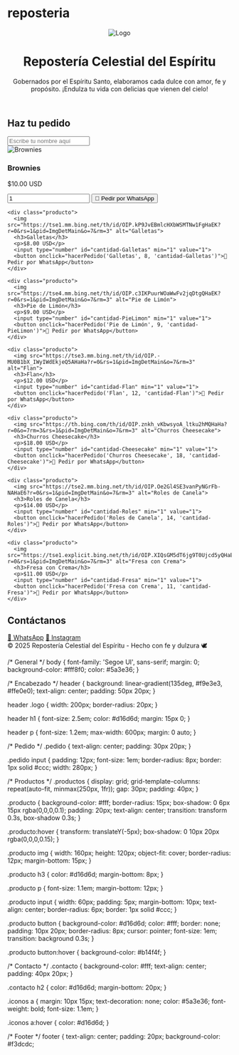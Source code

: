 # reposteria
<!DOCTYPE html>
<html lang="es">
<head>
  <meta charset="UTF-8">
  <meta name="viewport" content="width=device-width, initial-scale=1.0">
  <title>Repostería Celestial del Espíritu</title>
  <link rel="stylesheet" href="style.css">
</head>
<body>

  <!-- Encabezado -->
  <header>
    <img src="https://sdmntprcentralus.oaiusercontent.com/files/00000000-5f7c-61f5-a3d9-746b843d7676/raw?se=2025-09-08T02%3A16%3A32Z&sp=r&sv=2024-08-04&sr=b&scid=f9416992-5c82-5770-b145-ff5ed4ec4498&skoid=ec8eb293-a61a-47e0-abd0-6051cc94b050&sktid=a48cca56-e6da-484e-a814-9c849652bcb3&skt=2025-09-07T13%3A25%3A30Z&ske=2025-09-08T13%3A25%3A30Z&sks=b&skv=2024-08-04&sig=51S8B3hvWq1vXqoBU%2BAzF9ltOGUD5UWap8cFguHEPbk%3D" alt="Logo" class="logo">
    <h1>Repostería Celestial del Espíritu</h1>
    <p>Gobernados por el Espíritu Santo, elaboramos cada dulce con amor, fe y propósito. ¡Endulza tu vida con delicias que vienen del cielo!</p>
  </header>

  <!-- Pedido -->
  <section class="pedido">
    <h2>Haz tu pedido</h2>
    <input type="text" id="nombreCliente" placeholder="Escribe tu nombre aquí">
  </section>

  <!-- Productos -->
  <section class="productos">
    <div class="producto">
      <img src="https://tse2.mm.bing.net/th/id/OIP.JFSYvdTU1xhBxxHlzshM8gHaE8?r=0&rs=1&pid=ImgDetMain&o=7&rm=3" alt="Brownies">
      <h3>Brownies</h3>
      <p>$10.00 USD</p>
      <input type="number" id="cantidad-Brownies" min="1" value="1">
      <button onclick="hacerPedido('Brownies', 10, 'cantidad-Brownies')">🛒 Pedir por WhatsApp</button>
    </div>

    <div class="producto">
      <img src="https://tse1.mm.bing.net/th/id/OIP.kP9JvEBmlcHXbWSMTNw1FgHaEK?r=0&rs=1&pid=ImgDetMain&o=7&rm=3" alt="Galletas">
      <h3>Galletas</h3>
      <p>$8.00 USD</p>
      <input type="number" id="cantidad-Galletas" min="1" value="1">
      <button onclick="hacerPedido('Galletas', 8, 'cantidad-Galletas')">🛒 Pedir por WhatsApp</button>
    </div>

    <div class="producto">
      <img src="https://tse4.mm.bing.net/th/id/OIP.c3IKPuurWOaWwFv2jqDtgQHaEK?r=0&rs=1&pid=ImgDetMain&o=7&rm=3" alt="Pie de Limón">
      <h3>Pie de Limón</h3>
      <p>$9.00 USD</p>
      <input type="number" id="cantidad-PieLimon" min="1" value="1">
      <button onclick="hacerPedido('Pie de Limón', 9, 'cantidad-PieLimon')">🛒 Pedir por WhatsApp</button>
    </div>

    <div class="producto">
      <img src="https://tse3.mm.bing.net/th/id/OIP.-MU0B1bX_IWyIWdEkjeQ5AHaHa?r=0&rs=1&pid=ImgDetMain&o=7&rm=3" alt="Flan">
      <h3>Flan</h3>
      <p>$12.00 USD</p>
      <input type="number" id="cantidad-Flan" min="1" value="1">
      <button onclick="hacerPedido('Flan', 12, 'cantidad-Flan')">🛒 Pedir por WhatsApp</button>
    </div>

    <div class="producto">
      <img src="https://th.bing.com/th/id/OIP.znkh_vKbwsyoA_ltku2hMQHaHa?r=0&o=7rm=3&rs=1&pid=ImgDetMain&o=7&rm=3" alt="Churros Cheesecake">
      <h3>Churros Cheesecake</h3>
      <p>$18.00 USD</p>
      <input type="number" id="cantidad-Cheesecake" min="1" value="1">
      <button onclick="hacerPedido('Churros Cheesecake', 18, 'cantidad-Cheesecake')">🛒 Pedir por WhatsApp</button>
    </div>

    <div class="producto">
      <img src="https://tse2.mm.bing.net/th/id/OIP.Oe2Gl4SE3vanPyNGrFb-NAHaE6?r=0&rs=1&pid=ImgDetMain&o=7&rm=3" alt="Roles de Canela">
      <h3>Roles de Canela</h3>
      <p>$14.00 USD</p>
      <input type="number" id="cantidad-Roles" min="1" value="1">
      <button onclick="hacerPedido('Roles de Canela', 14, 'cantidad-Roles')">🛒 Pedir por WhatsApp</button>
    </div>

    <div class="producto">
      <img src="https://tse1.explicit.bing.net/th/id/OIP.XIQsGM5dT6jg9T0Ujcd5yQHaE8?r=0&rs=1&pid=ImgDetMain&o=7&rm=3" alt="Fresa con Crema">
      <h3>Fresa con Crema</h3>
      <p>$11.00 USD</p>
      <input type="number" id="cantidad-Fresa" min="1" value="1">
      <button onclick="hacerPedido('Fresa con Crema', 11, 'cantidad-Fresa')">🛒 Pedir por WhatsApp</button>
    </div>
  </section>

  <!-- Contacto -->
  <section class="contacto">
    <h2>Contáctanos</h2>
    <div class="iconos">
      <a href="https://wa.me/18323622303" target="_blank">📱 WhatsApp</a>
      <a href="https://instagram.com/tuusuario" target="_blank">📸 Instagram</a>
    </div>
  </section>

  <!-- Pie de página -->
  <footer>
    © 2025 Repostería Celestial del Espíritu - Hecho con fe y dulzura 🕊
  </footer>

  <!-- Script WhatsApp -->
  <script>
    function hacerPedido(producto, precio, inputId) {
      let nombre = document.getElementById("nombreCliente").value.trim();
      if (nombre === "") { alert("Escribe tu nombre antes de hacer el pedido."); return; }
      let cantidad = parseInt(document.getElementById(inputId).value);
      if (isNaN(cantidad) || cantidad <= 0) { alert("Cantidad inválida."); return; }
      let total = (precio * cantidad).toFixed(2);
      let mensaje = `Hola, soy ${nombre} y quiero pedir ${cantidad} ${producto}(s) por un total de $${total} USD.`;
      window.open("https://wa.me/18323622303?text=" + encodeURIComponent(mensaje), "_blank");
    }
  </script>

</body>
</html>

/* General */
body {
  font-family: 'Segoe UI', sans-serif;
  margin: 0;
  background-color: #fff8f0;
  color: #5a3e36;
}

/* Encabezado */
header {
  background: linear-gradient(135deg, #f9e3e3, #ffe0e0);
  text-align: center;
  padding: 50px 20px;
}

header .logo {
  width: 200px;
  border-radius: 20px;
}

header h1 {
  font-size: 2.5em;
  color: #d16d6d;
  margin: 15px 0;
}

header p {
  font-size: 1.2em;
  max-width: 600px;
  margin: 0 auto;
}

/* Pedido */
.pedido {
  text-align: center;
  padding: 30px 20px;
}

.pedido input {
  padding: 12px;
  font-size: 1em;
  border-radius: 8px;
  border: 1px solid #ccc;
  width: 280px;
}

/* Productos */
.productos {
  display: grid;
  grid-template-columns: repeat(auto-fit, minmax(250px, 1fr));
  gap: 30px;
  padding: 40px;
}

.producto {
  background-color: #fff;
  border-radius: 15px;
  box-shadow: 0 6px 15px rgba(0,0,0,0.1);
  padding: 20px;
  text-align: center;
  transition: transform 0.3s, box-shadow 0.3s;
}

.producto:hover {
  transform: translateY(-5px);
  box-shadow: 0 10px 20px rgba(0,0,0,0.15);
}

.producto img {
  width: 160px;
  height: 120px;
  object-fit: cover;
  border-radius: 12px;
  margin-bottom: 15px;
}

.producto h3 {
  color: #d16d6d;
  margin-bottom: 8px;
}

.producto p {
  font-size: 1.1em;
  margin-bottom: 12px;
}

.producto input {
  width: 60px;
  padding: 5px;
  margin-bottom: 10px;
  text-align: center;
  border-radius: 6px;
  border: 1px solid #ccc;
}

.producto button {
  background-color: #d16d6d;
  color: #fff;
  border: none;
  padding: 10px 20px;
  border-radius: 8px;
  cursor: pointer;
  font-size: 1em;
  transition: background 0.3s;
}

.producto button:hover {
  background-color: #b14f4f;
}

/* Contacto */
.contacto {
  background-color: #fff;
  text-align: center;
  padding: 40px 20px;
}

.contacto h2 {
  color: #d16d6d;
  margin-bottom: 20px;
}

.iconos a {
  margin: 10px 15px;
  text-decoration: none;
  color: #5a3e36;
  font-weight: bold;
  font-size: 1.1em;
}

.iconos a:hover {
  color: #d16d6d;
}

/* Footer */
footer {
  text-align: center;
  padding: 20px;
  background-color: #f3dcdc;
 

